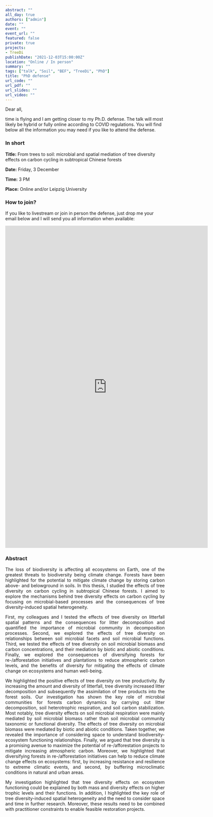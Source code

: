 ```yaml
---
abstract: ""
all_day: true
authors: ["admin"]
date: ""
event: ""
event_url: ""
featured: false
private: true
projects:
- TreeDi
publishDate: "2021-12-03T15:00:00Z"
location: "Online / In person"
summary: ""
tags: ["talk", "Soil", "BEF", "TreeDi", "PhD"]
title: "PhD defense"
url_code: ""
url_pdf: ""
url_slides: ""
url_video: ""
---
```


Dear all,

time is flying and I am getting closer to my Ph.D. defense. The talk will most likely be hybrid or fully online according to COVID regulations. You will find below all the information you may need if you like to attend the defense.

### In short

**Title:** From trees to soil: microbial and spatial mediation of tree diversity effects on carbon cycling in subtropical Chinese forests

**Date:** Friday, 3 December

**Time:** 3 PM

**Place:** Online and/or Leipzig University

### How to join?

If you like to livestream or join in person the defense, just drop me your email below and I will send you all information when available:

<iframe src="https://docs.google.com/forms/d/e/1FAIpQLScbA2cN7_2F2Vve8bwswd2JYdh_hawYd-sboRjpEDtv7-UueQ/viewform?embedded=true" width="640" height="1016" frameborder="0" marginheight="0" marginwidth="0">

Loading...</iframe>

### Abstract

<DIV align="justify">

The loss of biodiversity is affecting all ecosystems on Earth, one of the greatest threats to biodiversity being climate change. Forests have been highlighted for the potential to mitigate climate change by storing carbon above- and belowground in soils. In this thesis, I studied the effects of tree diversity on carbon cycling in subtropical Chinese forests. I aimed to explore the mechanisms behind tree diversity effects on carbon cycling by focusing on microbial-based processes and the consequences of tree diversity-induced spatial heterogeneity.

First, my colleagues and I tested the effects of tree diversity on litterfall spatial patterns and the consequences for litter decomposition and quantified the importance of microbial community in decomposition processes. Second, we explored the effects of tree diversity on relationships between soil microbial facets and soil microbial functions. Third, we tested the effects of tree diversity on soil microbial biomass and carbon concentrations, and their mediation by biotic and abiotic conditions. Finally, we explored the consequences of diversifying forests for re-/afforestation initiatives and plantations to reduce atmospheric carbon levels, and the benefits of diversity for mitigating the effects of climate change on ecosystems and human well-being.

We highlighted the positive effects of tree diversity on tree productivity. By increasing the amount and diversity of litterfall, tree diversity increased litter decomposition and subsequently the assimilation of tree products into the forest soils. Our investigation has shown the key role of microbial communities for forests carbon dynamics by carrying out litter decomposition, soil heterotrophic respiration, and soil carbon stabilization. Most notably, tree diversity effects on soil microbial respiration were mainly mediated by soil microbial biomass rather than soil microbial community taxonomic or functional diversity. The effects of tree diversity on microbial biomass were mediated by biotic and abiotic conditions. Taken together, we revealed the importance of considering space to understand biodiversity-ecosystem functioning relationships. Finally, we argued that tree diversity is a promising avenue to maximize the potential of re-/afforestation projects to mitigate increasing atmospheric carbon. Moreover, we highlighted that diversifying forests in re-/afforestation initiatives can help to reduce climate change effects on ecosystems: first, by increasing resistance and resilience to extreme climatic events, and second, by buffering microclimatic conditions in natural and urban areas.

My investigation highlighted that tree diversity effects on ecosystem functioning could be explained by both mass and diversity effects on higher trophic levels and their functions. In addition, I highlighted the key role of tree diversity-induced spatial heterogeneity and the need to consider space and time in further research. Moreover, these results need to be combined with practitioner constraints to enable feasible restoration projects.

</DIV>
